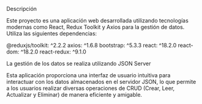 Descripción

Este proyecto es una aplicación web desarrollada utilizando tecnologías modernas como React, Redux Toolkit y Axios para la gestión de datos. Utiliza las siguientes dependencias:

@reduxjs/toolkit: ^2.2.2
axios: ^1.6.8
bootstrap: ^5.3.3
react: ^18.2.0
react-dom: ^18.2.0
react-redux: ^9.1.0

La gestión de los datos se realiza utilizando JSON Server

Esta aplicación proporciona una interfaz de usuario intuitiva para interactuar con los datos almacenados en el servidor JSON, lo que permite a los usuarios realizar diversas operaciones de CRUD (Crear, Leer, Actualizar y Eliminar) de manera eficiente y amigable.